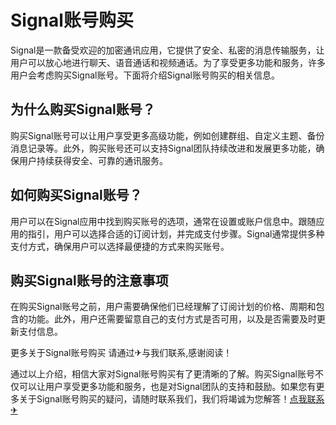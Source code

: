 # Signal账号购买

Signal是一款备受欢迎的加密通讯应用，它提供了安全、私密的消息传输服务，让用户可以放心地进行聊天、语音通话和视频通话。为了享受更多功能和服务，许多用户会考虑购买Signal账号。下面将介绍Signal账号购买的相关信息。

## 为什么购买Signal账号？

购买Signal账号可以让用户享受更多高级功能，例如创建群组、自定义主题、备份消息记录等。此外，购买账号还可以支持Signal团队持续改进和发展更多功能，确保用户持续获得安全、可靠的通讯服务。

## 如何购买Signal账号？

用户可以在Signal应用中找到购买账号的选项，通常在设置或账户信息中。跟随应用的指引，用户可以选择合适的订阅计划，并完成支付步骤。Signal通常提供多种支付方式，确保用户可以选择最便捷的方式来购买账号。

## 购买Signal账号的注意事项

在购买Signal账号之前，用户需要确保他们已经理解了订阅计划的价格、周期和包含的功能。此外，用户还需要留意自己的支付方式是否可用，以及是否需要及时更新支付信息。

更多关于Signal账号购买 请通过✈与我们联系,感谢阅读！

通过以上介绍，相信大家对Signal账号购买有了更清晰的了解。购买Signal账号不仅可以让用户享受更多功能和服务，也是对Signal团队的支持和鼓励。如果您有更多关于Signal账号购买的疑问，请随时联系我们，我们将竭诚为您解答！[点我联系✈](https://ad.G208.com)